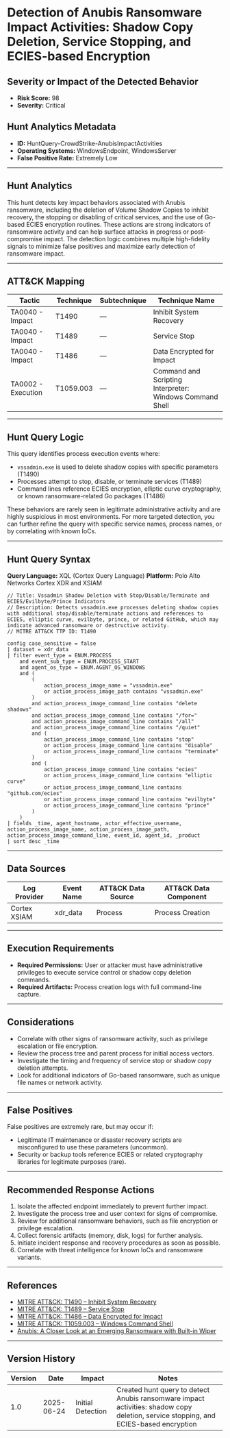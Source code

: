 # Detection of Anubis Ransomware Impact Activities: Shadow Copy Deletion, Service Stopping, and ECIES-based Encryption

## Severity or Impact of the Detected Behavior
- **Risk Score:** 98
- **Severity:** Critical

## Hunt Analytics Metadata

- **ID:** HuntQuery-CrowdStrike-AnubisImpactActivities
- **Operating Systems:** WindowsEndpoint, WindowsServer
- **False Positive Rate:** Extremely Low

---

## Hunt Analytics

This hunt detects key impact behaviors associated with Anubis ransomware, including the deletion of Volume Shadow Copies to inhibit recovery, the stopping or disabling of critical services, and the use of Go-based ECIES encryption routines. These actions are strong indicators of ransomware activity and can help surface attacks in progress or post-compromise impact. The detection logic combines multiple high-fidelity signals to minimize false positives and maximize early detection of ransomware impact.

---

## ATT&CK Mapping

| Tactic                        | Technique   | Subtechnique | Technique Name                                 |
|------------------------------|-------------|--------------|-----------------------------------------------|
| TA0040 - Impact              | T1490       | —            | Inhibit System Recovery                       |
| TA0040 - Impact              | T1489       | —            | Service Stop                                  |
| TA0040 - Impact              | T1486       | —            | Data Encrypted for Impact                     |
| TA0002 - Execution           | T1059.003   | —            | Command and Scripting Interpreter: Windows Command Shell |

---

## Hunt Query Logic

This query identifies process execution events where:
- `vssadmin.exe` is used to delete shadow copies with specific parameters (T1490)
- Processes attempt to stop, disable, or terminate services (T1489)
- Command lines reference ECIES encryption, elliptic curve cryptography, or known ransomware-related Go packages (T1486)

These behaviors are rarely seen in legitimate administrative activity and are highly suspicious in most environments. For more targeted detection, you can further refine the query with specific service names, process names, or by correlating with known IoCs.

---

## Hunt Query Syntax

**Query Language:** XQL (Cortex Query Language)
**Platform:** Polo Alto Networks Cortex XDR and XSIAM

```xql
// Title: Vssadmin Shadow Deletion with Stop/Disable/Terminate and ECIES/Evilbyte/Prince Indicators
// Description: Detects vssadmin.exe processes deleting shadow copies with additional stop/disable/terminate actions and references to ECIES, elliptic curve, evilbyte, prince, or related GitHub, which may indicate advanced ransomware or destructive activity.
// MITRE ATT&CK TTP ID: T1490

config case_sensitive = false 
| dataset = xdr_data 
| filter event_type = ENUM.PROCESS 
    and event_sub_type = ENUM.PROCESS_START 
    and agent_os_type = ENUM.AGENT_OS_WINDOWS
    and (
        (
            action_process_image_name = "vssadmin.exe"
            or action_process_image_path contains "vssadmin.exe"
        )
        and action_process_image_command_line contains "delete shadows"
        and action_process_image_command_line contains "/for="
        and action_process_image_command_line contains "/all"
        and action_process_image_command_line contains "/quiet"
        and (
            action_process_image_command_line contains "stop"
            or action_process_image_command_line contains "disable"
            or action_process_image_command_line contains "terminate"
        )
        and (
            action_process_image_command_line contains "ecies"
            or action_process_image_command_line contains "elliptic curve"
            or action_process_image_command_line contains "github.com/ecies"
            or action_process_image_command_line contains "evilbyte"
            or action_process_image_command_line contains "prince"
        )
    )
| fields _time, agent_hostname, actor_effective_username, action_process_image_name, action_process_image_path, action_process_image_command_line, event_id, agent_id, _product
| sort desc _time
```

---

## Data Sources

| Log Provider | Event Name       | ATT&CK Data Source  | ATT&CK Data Component  |
|--------------|------------------|---------------------|------------------------|
| Cortex XSIAM|    xdr_data       | Process             | Process Creation       |

---

## Execution Requirements

- **Required Permissions:** User or attacker must have administrative privileges to execute service control or shadow copy deletion commands.
- **Required Artifacts:** Process creation logs with full command-line capture.

---

## Considerations

- Correlate with other signs of ransomware activity, such as privilege escalation or file encryption.
- Review the process tree and parent process for initial access vectors.
- Investigate the timing and frequency of service stop or shadow copy deletion attempts.
- Look for additional indicators of Go-based ransomware, such as unique file names or network activity.

---

## False Positives

False positives are extremely rare, but may occur if:
- Legitimate IT maintenance or disaster recovery scripts are misconfigured to use these parameters (uncommon).
- Security or backup tools reference ECIES or related cryptography libraries for legitimate purposes (rare).

---

## Recommended Response Actions

1. Isolate the affected endpoint immediately to prevent further impact.
2. Investigate the process tree and user context for signs of compromise.
3. Review for additional ransomware behaviors, such as file encryption or privilege escalation.
4. Collect forensic artifacts (memory, disk, logs) for further analysis.
5. Initiate incident response and recovery procedures as soon as possible.
6. Correlate with threat intelligence for known IoCs and ransomware variants.

---

## References

- [MITRE ATT&CK: T1490 – Inhibit System Recovery](https://attack.mitre.org/techniques/T1490/)
- [MITRE ATT&CK: T1489 – Service Stop](https://attack.mitre.org/techniques/T1489/)
- [MITRE ATT&CK: T1486 – Data Encrypted for Impact](https://attack.mitre.org/techniques/T1486/)
- [MITRE ATT&CK: T1059.003 – Windows Command Shell](https://attack.mitre.org/techniques/T1059/003/)
- [Anubis: A Closer Look at an Emerging Ransomware with Built-in Wiper](https://www.trendmicro.com/en_us/research/25/f/anubis-a-closer-look-at-an-emerging-ransomware.html)

---

## Version History

| Version | Date       | Impact            | Notes                                                                                      |
|---------|------------|-------------------|--------------------------------------------------------------------------------------------|
| 1.0     | 2025-06-24 | Initial Detection | Created hunt query to detect Anubis ransomware impact activities: shadow copy deletion, service stopping, and ECIES-based encryption |
